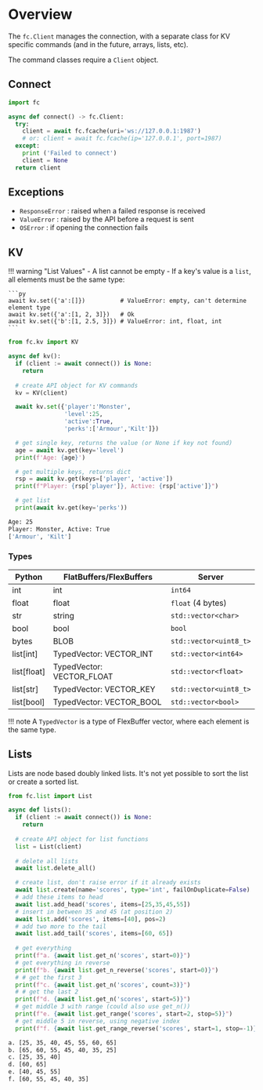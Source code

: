 # Overview

The `fc.Client` manages the connection, with a separate class for KV specific commands (and in the future, arrays, lists, etc).

The command classes require a `Client` object.

## Connect
```py
import fc

async def connect() -> fc.Client:
  try:
    client = await fc.fcache(uri='ws://127.0.0.1:1987')
    # or: client = await fc.fcache(ip='127.0.0.1', port=1987)
  except:
    print ('Failed to connect')
    client = None
  return client
```


## Exceptions

- `ResponseError` : raised when a failed response is received
- `ValueError` : raised by the API before a request is sent
- `OSError` : if opening the connection fails


## KV

!!! warning "List Values"
    - A list cannot be empty
    - If a key's value is a `list`, all elements must be the same type:

    ```py
    await kv.set({'a':[]})          # ValueError: empty, can't determine element type
    await kv.set({'a':[1, 2, 3]})   # Ok
    await kv.set({'b':[1, 2.5, 3]}) # ValueError: int, float, int    
    ```

```py
from fc.kv import KV

async def kv():
  if (client := await connect()) is None:
    return
  
  # create API object for KV commands
  kv = KV(client)

  await kv.set({'player':'Monster',
                'level':25,
                'active':True,
                'perks':['Armour','Kilt']})

  # get single key, returns the value (or None if key not found)
  age = await kv.get(key='level')
  print(f'Age: {age}')

  # get multiple keys, returns dict
  rsp = await kv.get(keys=['player', 'active'])
  print(f"Player: {rsp['player']}, Active: {rsp['active']}")

  # get list
  print(await kv.get(key='perks'))
```


```bash title='Output'
Age: 25
Player: Monster, Active: True
['Armour', 'Kilt']
```

### Types

|Python|FlatBuffers/FlexBuffers|Server|
|---|---|---|
|int|int|`int64`|
|float|float|`float` (4 bytes)|
|str|string|`std::vector<char>`|
|bool|bool|`bool`|
|bytes|BLOB|`std::vector<uint8_t>`|
|list[int]|TypedVector: VECTOR_INT|`std::vector<int64>`|
|list[float]|TypedVector: VECTOR_FLOAT|`std::vector<float>`|
|list[str]|TypedVector: VECTOR_KEY|`std::vector<uint8_t>`|
|list[bool]|TypedVector: VECTOR_BOOL|`std::vector<bool>`|

!!! note
    A `TypedVector` is a type of FlexBuffer vector, where each element is the same type.
    



## Lists

Lists are node based doubly linked lists. It's not yet possible to sort the list or create a sorted list.

```py
from fc.list import List

async def lists():
  if (client := await connect()) is None:
    return
  
  # create API object for list functions
  list = List(client)
  
  # delete all lists
  await list.delete_all()

  # create list, don't raise error if it already exists
  await list.create(name='scores', type='int', failOnDuplicate=False)
  # add these items to head
  await list.add_head('scores', items=[25,35,45,55])
  # insert in between 35 and 45 (at position 2)
  await list.add('scores', items=[40], pos=2)
  # add two more to the tail
  await list.add_tail('scores', items=[60, 65])
  
  # get everything
  print(f"a. {await list.get_n('scores', start=0)}")
  # get everything in reverse
  print(f"b. {await list.get_n_reverse('scores', start=0)}")
  # # get the first 3 
  print(f"c. {await list.get_n('scores', count=3)}")
  # # get the last 2
  print(f"d. {await list.get_n('scores', start=5)}")
  # get middle 3 with range (could also use get_n())
  print(f"e. {await list.get_range('scores', start=2, stop=5)}")
  # get middle 5 in reverse, using negative index
  print(f"f. {await list.get_range_reverse('scores', start=1, stop=-1)}")
```


```bash title='Output'
a. [25, 35, 40, 45, 55, 60, 65]
b. [65, 60, 55, 45, 40, 35, 25]
c. [25, 35, 40]
d. [60, 65]
e. [40, 45, 55]
f. [60, 55, 45, 40, 35]
```